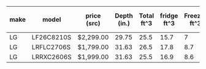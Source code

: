 
| make |  model | price (src) | Depth (in.) | Total ft^3 | fridge ft^3 | Freezer ft^3 | Num Shelves | Num Drawers/Crispers | Num Door Bins | source link(s) |
|------|--------|-------|-----|------|------|-----|---|--|---|----|
| LG | LF26C8210S | $2,299.00 | 29.75 | 25.5 | 15.7 | 7 | 2.8 | 2 | 6 | [ABT](https://www.abt.com/LG-25.5-Cu.-Ft.-French-Door-Refrigerator-Counter-Depth-with-Full-Convert-Drawer-36-Inch-Wide-in-Stainless-Steel-LF26C8210S/p/211254.html?_br_psugg_q=lg+lf26c8210s) |
| LG | LRFLC2706S | $1,799.00 | 31.63 | 26.5 | 17.8 | 8.7 | 5 | 3 | 8 | [ABT](https://www.abt.com/LG-27-Cu.-Ft.-3-Door-French-Door-Refrigerator-36-Inch-Wide-in-Stainless-Steel-LRFLC2706S/p/181863.html?_br_psugg_q=lg+lrflc2706s) |
| LG | LRRXC2606S | $1,999.00 | 31.63 | 25.5 | 16.9 | 8.6 | 5 | 3 | 8 | [ABT](https://www.abt.com/LG-26-Cu.-Ft.-French-Door-Refrigerator-36-Inch-Wide-ADA-in-PrintProof-Stainless-Steel-LRRXC2606S/p/210700.html?_br_psugg_q=lrrxc2606ss) |
